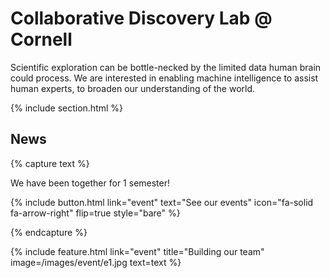 ---
---

# **Collaborative Discovery Lab @ Cornell**

Scientific exploration can be bottle-necked by the limited data human brain could process. We are interested in enabling machine intelligence to assist human experts, to broaden our understanding of the world.

{% include section.html %}

## News

{% capture text %}

We have been together for 1 semester!

{%
  include button.html
  link="event"
  text="See our events"
  icon="fa-solid fa-arrow-right"
  flip=true
  style="bare"
%}

{% endcapture %}

{%
  include feature.html
  link="event"
  title="Building our team"
  image=/images/event/e1.jpg
  text=text
%}